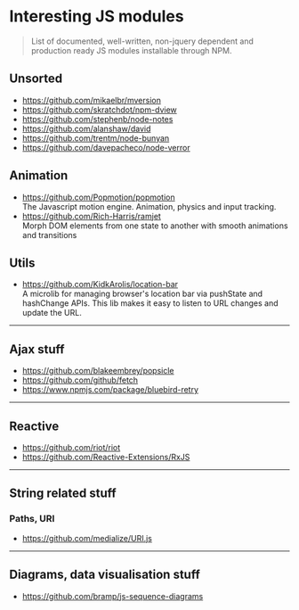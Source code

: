 # Interesting JS modules

> List of documented, well-written, non-jquery dependent and production ready JS modules installable through NPM.

## Unsorted
+ https://github.com/mikaelbr/mversion
+ https://github.com/skratchdot/npm-dview
+ https://github.com/stephenb/node-notes
+ https://github.com/alanshaw/david
+ https://github.com/trentm/node-bunyan
+ https://github.com/davepacheco/node-verror

## Animation
+ https://github.com/Popmotion/popmotion <br>
  The Javascript motion engine. Animation, physics and input tracking.
+ https://github.com/Rich-Harris/ramjet <br>
  Morph DOM elements from one state to another with smooth animations and transitions 

## Utils
+ https://github.com/KidkArolis/location-bar <br>
  A microlib for managing browser's location bar via pushState and hashChange APIs. This lib makes it easy to listen to URL changes and update the URL.

---

## Ajax stuff
+ https://github.com/blakeembrey/popsicle
+ https://github.com/github/fetch
+ https://www.npmjs.com/package/bluebird-retry

---

## Reactive
+ https://github.com/riot/riot
+ https://github.com/Reactive-Extensions/RxJS

---

## String related stuff

### Paths, URI

+ https://github.com/medialize/URI.js 

---

## Diagrams, data visualisation stuff

+ https://github.com/bramp/js-sequence-diagrams
